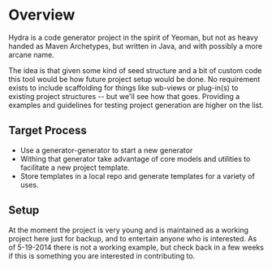 # Overview

Hydra is a code generator project in the spirit of Yeoman, but not as heavy handed as Maven Archetypes, but
written in Java, and with possibly a more arcane name.

The idea is that given some kind of seed structure and a bit of custom code this tool would be how future
project setup would be done.  No requirement exists to include scaffolding for things like sub-views
or plug-in(s) to existing project structures -- but we'll see how that goes.  Providing a examples and
guidelines for testing project generation are higher on the list.


## Target Process

- Use a generator-generator to start a new generator
- Withing that generator take advantage of core models and utilities to facilitate a new project template.
- Store templates in a local repo and generate templates for a variety of uses.


## Setup

At the moment the project is very young and is maintained as a working project here just for backup, and
to entertain anyone who is interested.  As of 5-19-2014 there is not a working example, but check back
in a few weeks if this is something you are interested in contributing to.
